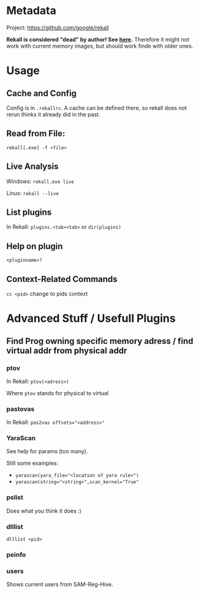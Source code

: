 # Metadata
Project: https://github.com/google/rekall

**Rekall is considered "dead" by author! See [here](https://github.com/google/rekall/issues/518#issuecomment-570610707).** Therefore it might not work with current memory images, but should work finde with older ones.

# Usage
## Cache and Config
Config is in `.rekallrc`. A cache can be defined there, so rekall does not rerun thinks it already did in the past.

## Read from File:
`rekall[.exe] -f <file>`

## Live Analysis
Windows:
`rekall.exe live`

Linux:
`rekall --live`

## List plugins
In Rekall:
`plugins.<tab><tab>` or `dir(plugins)`

## Help on plugin
`<pluginname>?`

## Context-Related Commands
`cc <pid>` change to pids context

# Advanced Stuff / Usefull Plugins
## Find Prog owning specific memory adress / find virtual addr from physical addr
### ptov
In Rekall: `ptov(<adress>)`

Where `ptov` stands for physical to virtual

### pastovas
In Rekall: `pas2vas offsets="<address>"`

### YaraScan
See help for params (too many).

Still some examples:
- `yarascan(yara_file="<location of yara rule>")`
- `yarascan(string="<string>",scan_kernel="True"`

### pslist
Does what you think it does :)

### dlllist
`dlllist <pid>`

### peinfo

### users
Shows current users from SAM-Reg-Hive.
